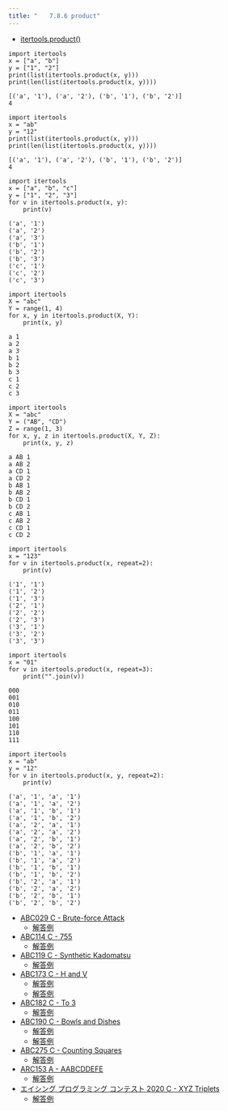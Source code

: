 ```yaml
---
title: "　　7.8.6 product"
---
```


* [itertools.product()](https://docs.python.org/ja/3/library/itertools.html#itertools.product)

```python:サンプルコード
import itertools
x = ["a", "b"]
y = ["1", "2"]
print(list(itertools.product(x, y)))
print(len(list(itertools.product(x, y))))
```

```text:実行結果
[('a', '1'), ('a', '2'), ('b', '1'), ('b', '2')]
4
```

```python:サンプルコード
import itertools
x = "ab"
y = "12"
print(list(itertools.product(x, y)))
print(len(list(itertools.product(x, y))))
```

```text:実行結果
[('a', '1'), ('a', '2'), ('b', '1'), ('b', '2')]
4
```

```python:サンプルコード
import itertools
x = ["a", "b", "c"]
y = ["1", "2", "3"]
for v in itertools.product(x, y):
    print(v)
```

```text:実行結果
('a', '1')
('a', '2')
('a', '3')
('b', '1')
('b', '2')
('b', '3')
('c', '1')
('c', '2')
('c', '3')
```

```python:サンプルコード
import itertools
X = "abc"
Y = range(1, 4)
for x, y in itertools.product(X, Y):
    print(x, y)
```

```text:実行結果
a 1
a 2
a 3
b 1
b 2
b 3
c 1
c 2
c 3
```

```python:サンプルコード
import itertools
X = "abc"
Y = ("AB", "CD")
Z = range(1, 3)
for x, y, z in itertools.product(X, Y, Z):
    print(x, y, z)
```

```text:実行結果
a AB 1
a AB 2
a CD 1
a CD 2
b AB 1
b AB 2
b CD 1
b CD 2
c AB 1
c AB 2
c CD 1
c CD 2
```

```python:サンプルコード
import itertools
x = "123"
for v in itertools.product(x, repeat=2):
    print(v)
```

```text:実行結果
('1', '1')
('1', '2')
('1', '3')
('2', '1')
('2', '2')
('2', '3')
('3', '1')
('3', '2')
('3', '3')
```

```python:サンプルコード
import itertools
x = "01"
for v in itertools.product(x, repeat=3):
    print("".join(v))
```

```text:実行結果
000
001
010
011
100
101
110
111
```

```python:サンプルコード
import itertools
x = "ab"
y = "12"
for v in itertools.product(x, y, repeat=2):
    print(v)
```

```text:実行結果
('a', '1', 'a', '1')
('a', '1', 'a', '2')
('a', '1', 'b', '1')
('a', '1', 'b', '2')
('a', '2', 'a', '1')
('a', '2', 'a', '2')
('a', '2', 'b', '1')
('a', '2', 'b', '2')
('b', '1', 'a', '1')
('b', '1', 'a', '2')
('b', '1', 'b', '1')
('b', '1', 'b', '2')
('b', '2', 'a', '1')
('b', '2', 'a', '2')
('b', '2', 'b', '1')
('b', '2', 'b', '2')
```

- [ABC029 C - Brute-force Attack](https://atcoder.jp/contests/abc029/tasks/abc029_c)
    - [解答例](https://atcoder.jp/contests/abc029/submissions/18293739)
- [ABC114 C - 755](https://atcoder.jp/contests/abc114/tasks/abc114_c)
    - [解答例](https://atcoder.jp/contests/abc114/submissions/18293828)
- [ABC119 C - Synthetic Kadomatsu](https://atcoder.jp/contests/abc119/tasks/abc119_c)
    - [解答例](https://atcoder.jp/contests/abc119/submissions/36456484)
- [ABC173 C - H and V](https://atcoder.jp/contests/abc173/tasks/abc173_c)
    - [解答例](https://atcoder.jp/contests/abc173/submissions/15021404)
    - [解答例](https://atcoder.jp/contests/abc173/submissions/15022422)
- [ABC182 C - To 3](https://atcoder.jp/contests/abc182/tasks/abc182_c)
    - [解答例](https://atcoder.jp/contests/abc182/submissions/24899799)
- [ABC190 C - Bowls and Dishes](https://atcoder.jp/contests/abc190/tasks/abc190_c)
    - [解答例](https://atcoder.jp/contests/abc190/submissions/29830643)
    - [解答例](https://atcoder.jp/contests/abc190/submissions/29830754)
- [ABC275 C - Counting Squares](https://atcoder.jp/contests/abc275/tasks/abc275_c)
    - [解答例](https://atcoder.jp/contests/abc275/submissions/37119795)
- [ARC153 A - AABCDDEFE](https://atcoder.jp/contests/arc153/tasks/arc153_a)
    - [解答例](https://atcoder.jp/contests/arc153/submissions/38578257)
- [エイシング プログラミング コンテスト 2020 C - XYZ Triplets](https://atcoder.jp/contests/aising2020/tasks/aising2020_c)
    - [解答例](https://atcoder.jp/contests/aising2020/submissions/15185419)